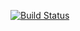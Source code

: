 [![Build Status](http://maison.lauer.fr/buildStatus/icon?job=connect-jenkins-to-github)](http://maison.lauer.fr/job/connect-jenkins-to-github/)
